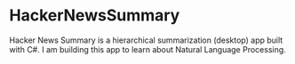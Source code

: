 # HackerNewsSummary

Hacker News Summary is a hierarchical summarization (desktop) app built with C#. I am building this app to learn about Natural Language Processing.
